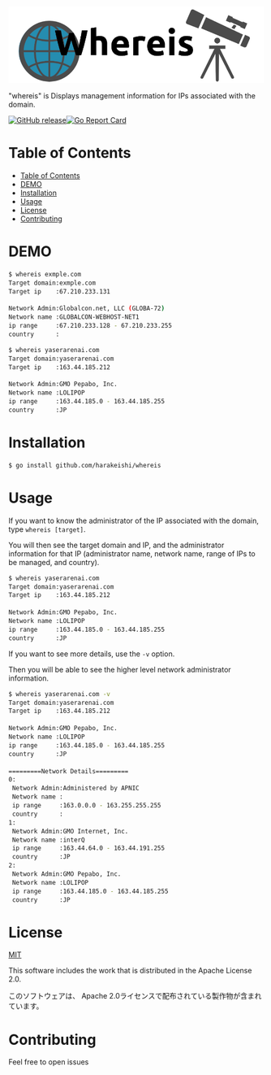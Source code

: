 ![logo](logo.png)


"whereis" is Displays management information for IPs associated with the domain.

[![GitHub release](https://img.shields.io/github/release/harakeishi/whereis.svg)](https://github.com/harakeishi/whereis/releases)[![Go Report Card](https://goreportcard.com/badge/github.com/harakeishi/whereis)](https://goreportcard.com/report/github.com/harakeishi/whereis)
# Table of Contents
- [Table of Contents](#table-of-contents)
- [DEMO](#demo)
- [Installation](#installation)
- [Usage](#usage)
- [License](#license)
- [Contributing](#contributing)
# DEMO
 
```bash
$ whereis exmple.com      
Target domain:exmple.com
Target ip    :67.210.233.131

Network Admin:Globalcon.net, LLC (GLOBA-72)
Network name :GLOBALCON-WEBHOST-NET1
ip range     :67.210.233.128 - 67.210.233.255
country      :
```
 
 ```bash
$ whereis yaserarenai.com 
Target domain:yaserarenai.com
Target ip    :163.44.185.212

Network Admin:GMO Pepabo, Inc.
Network name :LOLIPOP
ip range     :163.44.185.0 - 163.44.185.255
country      :JP
```
# Installation
 
```bash
$ go install github.com/harakeishi/whereis
```
 
# Usage
 
If you want to know the administrator of the IP associated with the domain, type `whereis [target]`.
 
 You will then see the target domain and IP, and the administrator information for that IP (administrator name, network name, range of IPs to be managed, and country).
 
```bash
$ whereis yaserarenai.com 
Target domain:yaserarenai.com
Target ip    :163.44.185.212

Network Admin:GMO Pepabo, Inc.
Network name :LOLIPOP
ip range     :163.44.185.0 - 163.44.185.255
country      :JP
```

If you want to see more details, use the `-v` option.

Then you will be able to see the higher level network administrator information.

```bash
$ whereis yaserarenai.com -v
Target domain:yaserarenai.com
Target ip    :163.44.185.212

Network Admin:GMO Pepabo, Inc.
Network name :LOLIPOP
ip range     :163.44.185.0 - 163.44.185.255
country      :JP

=========Network Details=========
0:
 Network Admin:Administered by APNIC
 Network name :
 ip range     :163.0.0.0 - 163.255.255.255
 country      :
1:
 Network Admin:GMO Internet, Inc.
 Network name :interQ
 ip range     :163.44.64.0 - 163.44.191.255
 country      :JP
2:
 Network Admin:GMO Pepabo, Inc.
 Network name :LOLIPOP
 ip range     :163.44.185.0 - 163.44.185.255
 country      :JP
```
# License
[MIT](LICENSE)

This software includes the work that is distributed in the Apache License 2.0.

このソフトウェアは、 Apache 2.0ライセンスで配布されている製作物が含まれています。

# Contributing
Feel free to open issues